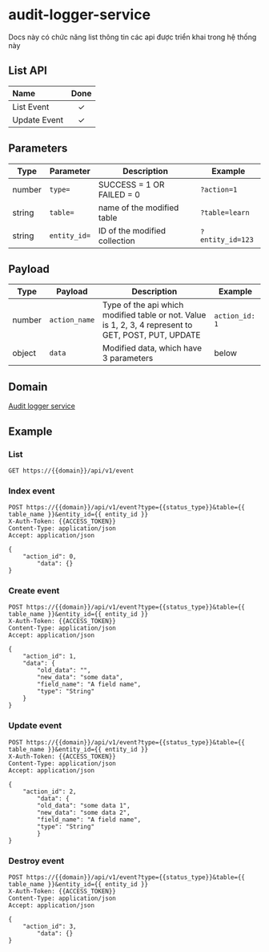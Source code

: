 # audit-logger-service

Docs này có chức năng list thông tin các api được triển khai trong hệ thống này

## List API

| Name         |  Done   |
| :----------- | :-----: |
| List Event   |     &check;   |
| Update Event |       &check;  |

## Parameters

| **Type** | **Parameter** | **Description**               | **Example**      |
| -------- | ------------- | ----------------------------- | ---------------- |
| number   | `type=`       | SUCCESS = 1 OR FAILED = 0     | `?action=1`      |
| string   | `table=`      | name of the modified table    | `?table=learn`   |
| string   | `entity_id=`  | ID of the modified collection | `?entity_id=123` |

## Payload

| **Type** | **Payload**   | **Description**                                                                                      | **Example**    |
| -------- | ------------- | ---------------------------------------------------------------------------------------------------- | -------------- |
| number   | `action_name` | Type of the api which modified table or not. Value is 1, 2, 3, 4 represent to GET, POST, PUT, UPDATE | `action_id: 1` |
| object   | `data`        | Modified data, which have 3 parameters                                                               | below          |

## Domain

[Audit logger service](https://audit-logger-service-production.up.railway.app/api/v1/event)

## Example

### List

```http
GET https://{{domain}}/api/v1/event
```

### Index event

```http
POST https://{{domain}}/api/v1/event?type={{status_type}}&table={{ table_name }}&entity_id={{ entity_id }}
X-Auth-Token: {{ACCESS_TOKEN}}
Content-Type: application/json
Accept: application/json

{
	"action_id": 0,
    	"data": {}
}
```

### Create event

```http
POST https://{{domain}}/api/v1/event?type={{status_type}}&table={{ table_name }}&entity_id={{ entity_id }}
X-Auth-Token: {{ACCESS_TOKEN}}
Content-Type: application/json
Accept: application/json

{
	"action_id": 1,
	"data": {
		"old_data": "",
		"new_data": "some data",
  		"field_name": "A field name",
		"type": "String"
	}
}
```

### Update event

```http
POST https://{{domain}}/api/v1/event?type={{status_type}}&table={{ table_name }}&entity_id={{ entity_id }}
X-Auth-Token: {{ACCESS_TOKEN}}
Content-Type: application/json
Accept: application/json

{
	"action_id": 2,
    	"data": {
		"old_data": "some data 1",
		"new_data": "some data 2",
  		"field_name": "A field name",
		"type": "String"
    	}
}
```

### Destroy event

```http
POST https://{{domain}}/api/v1/event?type={{status_type}}&table={{ table_name }}&entity_id={{ entity_id }}
X-Auth-Token: {{ACCESS_TOKEN}}
Content-Type: application/json
Accept: application/json

{
	"action_id": 3,
    	"data": {}
}
```

